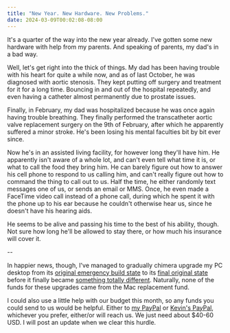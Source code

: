 ```yaml
---
title: "New Year. New Hardware. New Problems."
date: 2024-03-09T00:02:08-08:00
---
```


It's a quarter of the way into the new year already. I've gotten some new hardware with help from my parents. And speaking of parents, my dad's in a bad way.

<!-- more -->

Well, let's get right into the thick of things. My dad has been having trouble with his heart for quite a while now, and as of last October, he was diagnosed with aortic stenosis. They kept putting off surgery and treatment for it for a long time. Bouncing in and out of the hospital repeatedly, and even having a catheter almost permanently due to prostate issues.

Finally, in February, my dad was hospitalized because he was once again having trouble breathing. They finally performed the transcatheter aortic valve replacement surgery on the 9th of February, after which he apparently suffered a minor stroke. He's been losing his mental faculties bit by bit ever since.

Now he's in an assisted living facility, for however long they'll have him. He apparently isn't aware of a whole lot, and can't even tell what time it is, or what to call the food they bring him. He can barely figure out how to answer his cell phone to respond to us calling him, and can't really figure out how to command the thing to call out to us. Half the time, he either randomly text messages one of us, or sends an email or MMS. Once, he even made a FaceTime video call instead of a phone call, during which he spent it with the phone up to his ear because he couldn't otherwise hear us, since he doesn't have his hearing aids.

He seems to be alive and passing his time to the best of his ability, though. Not sure how long he'll be allowed to stay there, or how much his insurance will cover it.

--

In happier news, though, I've managed to gradually chimera upgrade my PC desktop from its [original emergency build state](https://pcpartpicker.com/user/kode54/saved/xZDK4D) to its [final original state](https://pcpartpicker.com/user/kode54/saved/VPNn23) before it finally became [something totally different](https://pcpartpicker.com/user/kode54/saved/XDNx99). Naturally, none of the funds for these upgrades came from the Mac replacement fund.

I could also use a little help with our budget this month, so any funds you could send to us would be helpful. Either to [my PayPal](https://paypal.me/kode54) or [Kevin's PayPal](https://paypal.me/kddlb), whichever you prefer, either/or will reach us. We just need about $40-60 USD. I will post an update when we clear this hurdle.